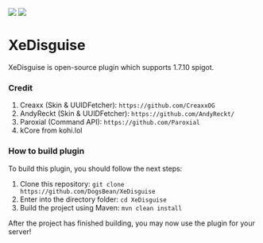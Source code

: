 <p align="left">
	<img src = "https://img.shields.io/badge/Supports-1.7.10-%3Cbrightgreen%3E">
	<img src = "https://img.shields.io/badge/-Easy%20to%20use-yellow">
</p>

# XeDisguise
XeDisguise is open-source plugin which supports 1.7.10 spigot.

### Credit
1. Creaxx (Skin & UUIDFetcher): ``https://github.com/CreaxxOG``
2. AndyReckt (Skin & UUIDFetcher): ``https://github.com/AndyReckt/``
3. Paroxial (Command API): ``https://github.com/Paroxial``
4. kCore from kohi.lol

### How to build plugin

To build this plugin, you should follow the next steps:

1. Clone this repository: ``git clone https://github.com/DogsBean/XeDisguise``
2. Enter into the directory folder: ``cd XeDisguise``
3. Build the project using Maven: ``mvn clean install``

After the project has finished building, you may now use the plugin for your server!
